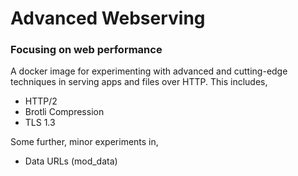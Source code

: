 # Advanced Webserving

### Focusing on web performance

A docker image for experimenting with advanced and cutting-edge techniques in
serving apps and files over HTTP. This includes,

*   HTTP/2
*   Brotli Compression
*   TLS 1.3

Some further, minor experiments in,

*   Data URLs (mod_data)
